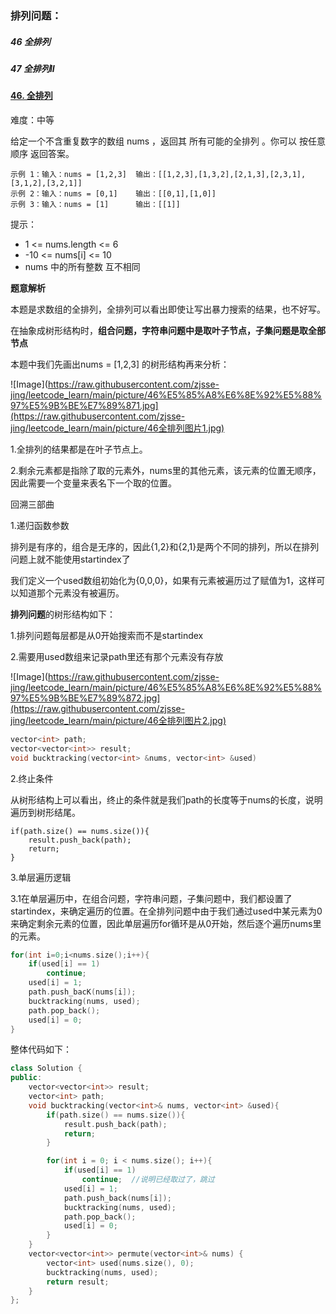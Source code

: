 ### 排列问题：

##### 46 全排列

##### 47 全排列II



#### [46. 全排列](https://leetcode-cn.com/problems/permutations/)

难度：中等

给定一个不含重复数字的数组 nums ，返回其 所有可能的全排列 。你可以 按任意顺序 返回答案。

```
示例 1：输入：nums = [1,2,3]  输出：[[1,2,3],[1,3,2],[2,1,3],[2,3,1],[3,1,2],[3,2,1]]
示例 2：输入：nums = [0,1]    输出：[[0,1],[1,0]]
示例 3：输入：nums = [1]      输出：[[1]]
```


提示：

* 1 <= nums.length <= 6
* -10 <= nums[i] <= 10
* nums 中的所有整数 互不相同

**题意解析**

本题是求数组的全排列，全排列可以看出即使让写出暴力搜索的结果，也不好写。

在抽象成树形结构时，**组合问题，字符串问题中是取叶子节点，子集问题是取全部节点**

本题中我们先画出nums = [1,2,3] 的树形结构再来分析：

![Image](https://raw.githubusercontent.com/zjsse-jing/leetcode_learn/main/picture/46%E5%85%A8%E6%8E%92%E5%88%97%E5%9B%BE%E7%89%871.jpg](https://raw.githubusercontent.com/zjsse-jing/leetcode_learn/main/picture/46全排列图片1.jpg)

1.全排列的结果都是在叶子节点上。

2.剩余元素都是指除了取的元素外，nums里的其他元素，该元素的位置无顺序，因此需要一个变量来表名下一个取的位置。

回溯三部曲

1.递归函数参数

排列是有序的，组合是无序的，因此{1,2}和{2,1}是两个不同的排列，所以在排列问题上就不能使用startindex了

我们定义一个used数组初始化为{0,0,0}，如果有元素被遍历过了赋值为1，这样可以知道那个元素没有被遍历。

**排列问题**的树形结构如下：

1.排列问题每层都是从0开始搜索而不是startindex

2.需要用used数组来记录path里还有那个元素没有存放

![Image](https://raw.githubusercontent.com/zjsse-jing/leetcode_learn/main/picture/46%E5%85%A8%E6%8E%92%E5%88%97%E5%9B%BE%E7%89%872.jpg](https://raw.githubusercontent.com/zjsse-jing/leetcode_learn/main/picture/46全排列图片2.jpg)

```c++
vector<int> path;
vector<vector<int>> result;
void bucktracking(vector<int> &nums, vector<int> &used)
```

2.终止条件

从树形结构上可以看出，终止的条件就是我们path的长度等于nums的长度，说明遍历到树形结尾。

```
if(path.size() == nums.size()){
	result.push_back(path);
	return;
}
```

3.单层遍历逻辑

3.1在单层遍历中，在组合问题，字符串问题，子集问题中，我们都设置了startindex，来确定遍历的位置。在全排列问题中由于我们通过used中某元素为0来确定剩余元素的位置，因此单层遍历for循环是从0开始，然后逐个遍历nums里的元素。

```c++
for(int i=0;i<nums.size();i++){
	if(used[i] == 1)
		continue;
	used[i] = 1;
	path.push_bacK(nums[i]);
	bucktracking(nums, used);
	path.pop_back();
	used[i] = 0;
}
```

整体代码如下：

```C++
class Solution {
public:
    vector<vector<int>> result;
    vector<int> path;
    void bucktracking(vector<int>& nums, vector<int> &used){
        if(path.size() == nums.size()){
            result.push_back(path);
            return;
        }

        for(int i = 0; i < nums.size(); i++){
            if(used[i] == 1)
                continue;  //说明已经取过了，跳过
            used[i] = 1;
            path.push_back(nums[i]);
            bucktracking(nums, used);
            path.pop_back();
            used[i] = 0;
        }
    }
    vector<vector<int>> permute(vector<int>& nums) {
        vector<int> used(nums.size(), 0);
        bucktracking(nums, used);
        return result;
    }
};
```


